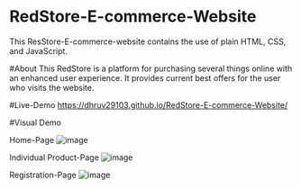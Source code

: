 # RedStore-E-commerce-Website
This ResStore-E-commerce-website contains the use of plain HTML, CSS, and JavaScript. 

#About
This RedStore is a platform for purchasing several things online with an enhanced user experience. It provides current best offers for the user who visits the website.

#Live-Demo
https://dhruv29103.github.io/RedStore-E-commerce-Website/ 

#Visual Demo

Home-Page
![image](https://github.com/Dhruv29103/RedStore-E-commerce-Website/assets/91152898/825d9dec-852a-4954-941a-10d91134e0bf) 

Individual Product-Page
![image](https://github.com/Dhruv29103/RedStore-E-commerce-Website/assets/91152898/db627fe4-e7da-4b97-911f-033a4e7b7a42)

Registration-Page 
![image](https://github.com/Dhruv29103/RedStore-E-commerce-Website/assets/91152898/c615a9e4-828c-4c3f-bd40-4f63c0ce935b)


